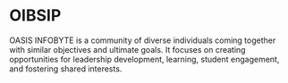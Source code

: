 # OIBSIP
OASIS INFOBYTE is a community of diverse individuals coming together with similar objectives and ultimate goals. It focuses on creating opportunities for leadership development, learning, student engagement, and fostering shared interests.
